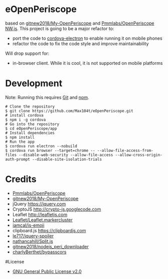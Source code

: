 # eOpenPeriscope
based on [gitnew2018/My-OpenPeriscope](https://github.com/gitnew2018/My-OpenPeriscope) and [Pmmlabs/OpenPeriscope](https://github.com/Pmmlabs/OpenPeriscope) [NW.js](https://nwjs.io/). This project is going to be a major refactor to:
 - port the code to [cordova-electron](https://cordova.apache.org/docs/en/latest/guide/platforms/electron/index.html#requirements-and-support) to enable running it on mobile phones
 - refactor the code to fix the code style and improve maintainability
 
 Will drop support for:
 -  in-browser client. While it is cool, it is not supported on mobile platforms

# Development
Note: Running this requires [Git](https://git-scm.com/) and [npm](https://www.npmjs.com/).
```
# Clone the repository
$ git clone https://github.com/Max104t/eOpenPeriscope.git
# install cordova
$ npm i -g cordova
# Go into the repository
$ cd eOpenPeriscope/app
# Install dependencies
$ npm install
# Run the app
$ cordova run electron --nobuild
$ cordova run browser --target=chrome -- --allow-file-access-from-files --disable-web-security --allow-file-access --allow-cross-origin-auth-prompt --disable-site-isolation-trials
```

# Credits
- [Pmmlabs/OpenPeriscope](https://github.com/Pmmlabs/OpenPeriscope)
- [gitnew2018/My-OpenPeriscope](https://github.com/gitnew2018/My-OpenPeriscope)
- jQuery https://jquery.com
- CryptoJS http://crypto-js.googlecode.com
- Leaflet http://leafletjs.com
- [Leaflet/Leaflet.markercluster](https://github.com/Leaflet/Leaflet.markercluster)
- [iamcal/js-emoji](https://github.com/iamcal/js-emoji)
- clipboard.js https://clipboardjs.com
- [le717/jquery-spoiler](https://github.com/le717/jquery-spoiler)
- [nathancahill/Split.js](https://github.com/nathancahill/Split.js)
- [gitnew2018/nodejs_peri_downloader](https://github.com/gitnew2018/nodejs_peri_downloader)
- [charlyBerthet/bypasscors](https://github.com/charlyBerthet/bypasscors)

#License
- [GNU General Public License v2.0](./LICENSE)
